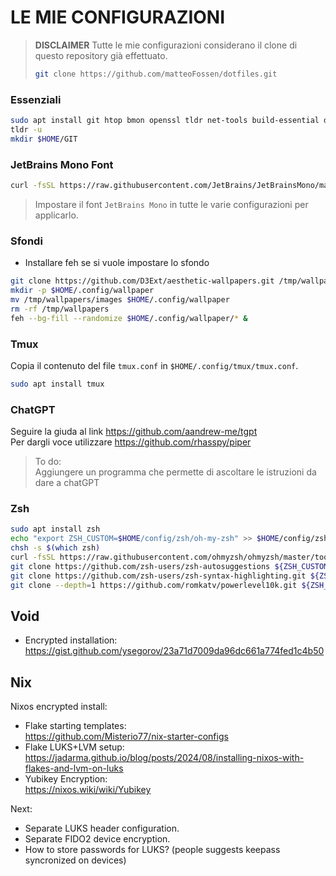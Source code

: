 <!-- README -->

# LE MIE CONFIGURAZIONI

> **DISCLAIMER**
> Tutte le mie configurazioni considerano il clone di questo repository già effettuato.
> ```bash
> git clone https://github.com/matteoFossen/dotfiles.git
> ```


### Essenziali

```bash
sudo apt install git htop bmon openssl tldr net-tools build-essential dnsutils ffmpeg mpv mpd ncmpcpp screen vim feh sysstat lsof nmap
tldr -u
mkdir $HOME/GIT
```

### JetBrains Mono Font

```bash
curl -fsSL https://raw.githubusercontent.com/JetBrains/JetBrainsMono/master/install_manual.sh | bash -c
```

> Impostare il font `JetBrains Mono` in tutte le varie configurazioni per applicarlo.

### Sfondi

* Installare feh se si vuole impostare lo sfondo

```bash
git clone https://github.com/D3Ext/aesthetic-wallpapers.git /tmp/wallpapers
mkdir -p $HOME/.config/wallpaper
mv /tmp/wallpapers/images $HOME/.config/wallpaper
rm -rf /tmp/wallpapers
feh --bg-fill --randomize $HOME/.config/wallpaper/* &
```

### Tmux

Copia il contenuto del file `tmux.conf` in `$HOME/.config/tmux/tmux.conf`.

```sh
sudo apt install tmux
```

### ChatGPT

Seguire la giuda al link https://github.com/aandrew-me/tgpt  
Per dargli voce utilizzare https://github.com/rhasspy/piper  

> To do:  
> Aggiungere un programma che permette di ascoltare le istruzioni da dare a chatGPT  

### Zsh

```sh
sudo apt install zsh
echo "export ZSH_CUSTOM=$HOME/config/zsh/oh-my-zsh" >> $HOME/config/zsh/zshrc
chsh -s $(which zsh)
curl -fsSL https://raw.githubusercontent.com/ohmyzsh/ohmyzsh/master/tools/install.sh | sh -c
git clone https://github.com/zsh-users/zsh-autosuggestions ${ZSH_CUSTOM:-$HOME/config/zsh/oh-my-zsh/custom}/plugins/zsh-autosuggestions
git clone https://github.com/zsh-users/zsh-syntax-highlighting.git ${ZSH_CUSTOM:-$HOME/config/zsh/oh-my-zsh/custom}/plugins/zsh-syntax-highlighting
git clone --depth=1 https://github.com/romkatv/powerlevel10k.git ${ZSH_CUSTOM:-$HOME/config/zsh/oh-my-zsh/custom}/themes/powerlevel10k
```
## Void

* Encrypted installation:
  https://gist.github.com/ysegorov/23a71d7009da96dc661a774fed1c4b50

## Nix

Nixos encrypted install:

* Flake starting templates:  
  https://github.com/Misterio77/nix-starter-configs
* Flake LUKS+LVM setup:  
  https://jadarma.github.io/blog/posts/2024/08/installing-nixos-with-flakes-and-lvm-on-luks
* Yubikey Encryption:  
  https://nixos.wiki/wiki/Yubikey

Next:
* Separate LUKS header configuration.
* Separate FIDO2 device encryption.
* How to store passwords for LUKS? (people suggests keepass syncronized on devices)
